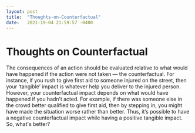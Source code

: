 ```yaml
---
layout: post
title:  "Thoughts-on-Counterfactual"
date:   2021-19-04 21:59:57 -0400
---
```


# Thoughts on Counterfactual

The consequences of an action should be evaluated relative to what would have happened if the action were not taken — the counterfactual.
For instance, if you rush to give first aid to someone injured on the street, then your ‘tangible’ impact is whatever help you deliver to the injured person.
However, your counterfactual impact depends on what would have happened if you hadn’t acted. For example, if there was someone else in the crowd better qualified to give first aid, then by stepping in, you might have made the situation worse rather than better. 
Thus, it’s possible to have a negative counterfactual impact while having a positive tangible impact. So, what's better? 
